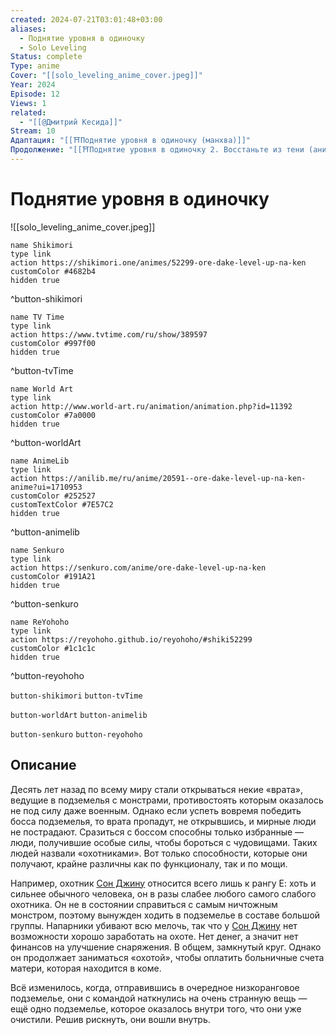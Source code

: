 ```yaml
---
created: 2024-07-21T03:01:48+03:00
aliases:
  - Поднятие уровня в одиночку
  - Solo Leveling
Status: complete
Type: anime
Cover: "[[solo_leveling_anime_cover.jpeg]]"
Year: 2024
Episode: 12
Views: 1
related:
  - "[[@Дмитрий Кесида]]"
Stream: 10
Адаптация: "[[⛩️Поднятие уровня в одиночку (манхва)]]"
Продолжение: "[[⛩️Поднятие уровня в одиночку 2. Восстаньте из тени (аниме)]]"
---
```


# Поднятие уровня в одиночку

![[solo_leveling_anime_cover.jpeg]]

```button
name Shikimori
type link
action https://shikimori.one/animes/52299-ore-dake-level-up-na-ken
customColor #4682b4
hidden true
```
^button-shikimori

```button
name TV Time
type link
action https://www.tvtime.com/ru/show/389597
customColor #997f00
hidden true
```
^button-tvTime

```button
name World Art
type link
action http://www.world-art.ru/animation/animation.php?id=11392
customColor #7a0000
hidden true
```
^button-worldArt

```button
name AnimeLib
type link
action https://anilib.me/ru/anime/20591--ore-dake-level-up-na-ken-anime?ui=1710953
customColor #252527
customTextColor #7E57C2
hidden true
```
^button-animelib

```button
name Senkuro
type link
action https://senkuro.com/anime/ore-dake-level-up-na-ken
customColor #191A21
hidden true
```
^button-senkuro

```button
name ReYohoho
type link
action https://reyohoho.github.io/reyohoho/#shiki52299
customColor #1c1c1c
hidden true
```
^button-reyohoho

`button-shikimori` `button-tvTime`

`button-worldArt` `button-animelib`

`button-senkuro` `button-reyohoho`

## Описание

Десять лет назад по всему миру стали открываться некие «врата», ведущие в подземелья с монстрами, противостоять которым оказалось не под силу даже военным. Однако если успеть вовремя победить босса подземелья, то врата пропадут, не открывшись, и мирные люди не пострадают. Сразиться с боссом способны только избранные — люди, получившие особые силы, чтобы бороться с чудовищами. Таких людей назвали «охотниками». Вот только способности, которые они получают, крайне различны как по функционалу, так и по мощи.

Например, охотник [Сон Джину](https://shikimori.one/characters/174185-jin-woo-sung) относится всего лишь к рангу Е: хоть и сильнее обычного человека, он в разы слабее любого самого слабого охотника. Он не в состоянии справиться с самым ничтожным монстром, поэтому вынужден ходить в подземелье в составе большой группы. Напарники убивают всю мелочь, так что у [Сон Джину](https://shikimori.one/characters/174185-jin-woo-sung) нет возможности хорошо заработать на охоте. Нет денег, а значит нет финансов на улучшение снаряжения. В общем, замкнутый круг. Однако он продолжает заниматься «охотой», чтобы оплатить больничные счета матери, которая находится в коме.

Всё изменилось, когда, отправившись в очередное низкоранговое подземелье, они с командой наткнулись на очень странную вещь — ещё одно подземелье, которое оказалось внутри того, что они уже очистили. Решив рискнуть, они вошли внутрь.

